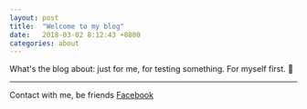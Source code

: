 ```yaml
---
layout: post
title:  "Welcome to my blog"
date:   2018-03-02 8:12:43 +0800
categories: about
---
```

What's the blog about: just for me, for testing something. For myself first. 🌼

---

Contact with me, be friends [Facebook][facebook]

[facebook]: https://facebook.com/hoangtuanfithou

